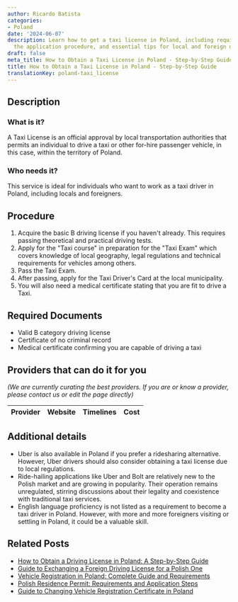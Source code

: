 ```yaml
---
author: Ricardo Batista
categories:
- Poland
date: '2024-06-07'
description: Learn how to get a taxi license in Poland, including required documents,
  the application procedure, and essential tips for local and foreign drivers.
draft: false
meta_title: How to Obtain a Taxi License in Poland - Step-by-Step Guide
title: How to Obtain a Taxi License in Poland - Step-by-Step Guide
translationKey: poland-taxi_license
---
```


## Description
### What is it?
A Taxi License is an official approval by local transportation authorities that permits an individual to drive a taxi or other for-hire passenger vehicle, in this case, within the territory of Poland.

### Who needs it?
This service is ideal for individuals who want to work as a taxi driver in Poland, including locals and foreigners.

## Procedure
1. Acquire the basic B driving license if you haven't already. This requires passing theoretical and practical driving tests.
2. Apply for the "Taxi course" in preparation for the "Taxi Exam" which covers knowledge of local geography, legal regulations and technical requirements for vehicles among others.
3. Pass the Taxi Exam.
4. After passing, apply for the Taxi Driver's Card at the local municipality.
5. You will also need a medical certificate stating that you are fit to drive a Taxi.

## Required Documents
- Valid B category driving license
- Certificate of no criminal record
- Medical certificate confirming you are capable of driving a taxi

## Providers that can do it for you

_(We are currently curating the best providers. If you are or know a provider, please contact us or edit the page directly)_

| Provider        |     Website     |     Timelines    |       Cost      |
| --------------- | --------------- |  :-------------: | :-------------: |

## Additional details
- Uber is also available in Poland if you prefer a ridesharing alternative. However, Uber drivers should also consider obtaining a taxi license due to local regulations. 
- Ride-hailing applications like Uber and Bolt are relatively new to the Polish market and are growing in popularity. Their operation remains unregulated, stirring discussions about their legality and coexistence with traditional taxi services.
- English language proficiency is not listed as a requirement to become a taxi driver in Poland. However, with more and more foreigners visiting or settling in Poland, it could be a valuable skill.


## Related Posts

- [How to Obtain a Driving License in Poland: A Step-by-Step Guide](https://tramitit.com/guides/poland/driving_license/)
- [Guide to Exchanging a Foreign Driving License for a Polish One](https://tramitit.com/guides/poland/drivers_license_exchange/)
- [Vehicle Registration in Poland: Complete Guide and Requirements](https://tramitit.com/guides/poland/vehicle_registration/)
- [Polish Residence Permit: Requirements and Application Steps](https://tramitit.com/guides/poland/residence_permit/)
- [Guide to Changing Vehicle Registration Certificate in Poland](https://tramitit.com/guides/poland/change_of_registration_certificate/)